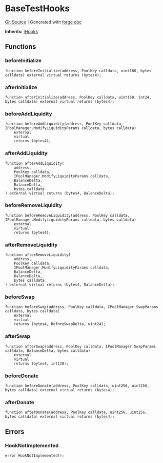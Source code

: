 # BaseTestHooks
[Git Source](https://github.com/Uniswap/v4-core/blob/1141642f8ba4665a50660886a8a8401526677045/src/test/BaseTestHooks.sol)
| Generated with [forge doc](https://book.getfoundry.sh/reference/forge/forge-doc)

**Inherits:**
[IHooks](contracts/v4/reference/core/interfaces/IHooks.md)


## Functions
### beforeInitialize


```solidity
function beforeInitialize(address, PoolKey calldata, uint160, bytes calldata) external virtual returns (bytes4);
```

### afterInitialize


```solidity
function afterInitialize(address, PoolKey calldata, uint160, int24, bytes calldata) external virtual returns (bytes4);
```

### beforeAddLiquidity


```solidity
function beforeAddLiquidity(address, PoolKey calldata, IPoolManager.ModifyLiquidityParams calldata, bytes calldata)
    external
    virtual
    returns (bytes4);
```

### afterAddLiquidity


```solidity
function afterAddLiquidity(
    address,
    PoolKey calldata,
    IPoolManager.ModifyLiquidityParams calldata,
    BalanceDelta,
    BalanceDelta,
    bytes calldata
) external virtual returns (bytes4, BalanceDelta);
```

### beforeRemoveLiquidity


```solidity
function beforeRemoveLiquidity(address, PoolKey calldata, IPoolManager.ModifyLiquidityParams calldata, bytes calldata)
    external
    virtual
    returns (bytes4);
```

### afterRemoveLiquidity


```solidity
function afterRemoveLiquidity(
    address,
    PoolKey calldata,
    IPoolManager.ModifyLiquidityParams calldata,
    BalanceDelta,
    BalanceDelta,
    bytes calldata
) external virtual returns (bytes4, BalanceDelta);
```

### beforeSwap


```solidity
function beforeSwap(address, PoolKey calldata, IPoolManager.SwapParams calldata, bytes calldata)
    external
    virtual
    returns (bytes4, BeforeSwapDelta, uint24);
```

### afterSwap


```solidity
function afterSwap(address, PoolKey calldata, IPoolManager.SwapParams calldata, BalanceDelta, bytes calldata)
    external
    virtual
    returns (bytes4, int128);
```

### beforeDonate


```solidity
function beforeDonate(address, PoolKey calldata, uint256, uint256, bytes calldata) external virtual returns (bytes4);
```

### afterDonate


```solidity
function afterDonate(address, PoolKey calldata, uint256, uint256, bytes calldata) external virtual returns (bytes4);
```

## Errors
### HookNotImplemented

```solidity
error HookNotImplemented();
```

